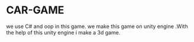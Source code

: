 # CAR-GAME
we use C# and oop in this game.
we make this game on unity engine .With the help of this unity engine i make a 3d game.
